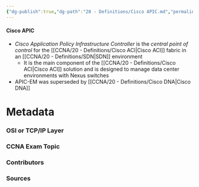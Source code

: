```yaml
---
{"dg-publish":true,"dg-path":"20 - Definitions/Cisco APIC.md","permalink":"/20-definitions/cisco-apic/","tags":["defs_ccna"]}
---
```


#### Cisco APIC
- *Cisco Application Policy Infrastructure Controller* is the *central point of control* for the [[CCNA/20 - Definitions/Cisco ACI\|Cisco ACI]] fabric in an [[CCNA/20 - Definitions/SDN\|SDN]] environment
	- It is the main component of the [[CCNA/20 - Definitions/Cisco ACI\|Cisco ACI]] solution and is designed to manage data center environments with Nexus switches 
- APIC-EM was superseded by [[CCNA/20 - Definitions/Cisco DNA\|Cisco DNA]]



# Metadata
### OSI or TCP/IP Layer

### CCNA Exam Topic

### Contributors

### Sources


